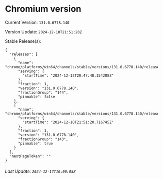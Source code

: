 # Chromium version

Current Version: `131.0.6778.140`

Version Update: `2024-12-10T21:51:20Z`

Stable Release(s):
```
{
  "releases": [
    {
      "name": "chrome/platforms/win64/channels/stable/versions/131.0.6778.140/releases/1734036468",
      "serving": {
        "startTime": "2024-12-12T20:47:48.154208Z"
      },
      "fraction": 1,
      "version": "131.0.6778.140",
      "fractionGroup": "144",
      "pinnable": false
    },
    {
      "name": "chrome/platforms/win64/channels/stable/versions/131.0.6778.140/releases/1733867480",
      "serving": {
        "startTime": "2024-12-10T21:51:20.716745Z"
      },
      "fraction": 1,
      "version": "131.0.6778.140",
      "fractionGroup": "143",
      "pinnable": true
    }
  ],
  "nextPageToken": ""
}
```

###### Last Update: `2024-12-17T10:00:05Z`
        